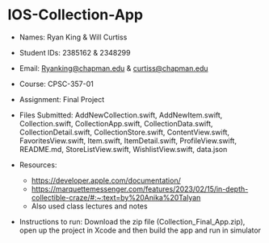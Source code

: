 # IOS-Collection-App

* Names: Ryan King & Will Curtiss
* Student IDs: 2385162 & 2348299
* Email: Ryanking@chapman.edu & curtiss@chapman.edu
* Course: CPSC-357-01
* Assignment: Final Project

* Files Submitted: AddNewCollection.swift, AddNewItem.swift, Collection.swift, CollectionApp.swift, CollectionData.swift, CollectionDetail.swift, CollectionStore.swift, ContentView.swift, FavoritesView.swift, Item.swift, ItemDetail.swift, ProfileView.swift, README.md, StoreListView.swift, WishlistView.swift, data.json
* Resources:
  * https://developer.apple.com/documentation/ 
  * https://marquettemessenger.com/features/2023/02/15/in-depth-collectible-craze/#:~:text=by%20Anika%20Talyan
  * Also used class lectures and notes

* Instructions to run: Download the zip file (Collection_Final_App.zip), open up the project in Xcode and then build the app and run in simulator
